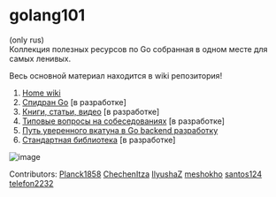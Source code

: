 # golang101
(only rus)  
Коллекция полезных ресурсов по Go собранная в одном месте для самых ленивых.

Весь основной материал находится в wiki репозитория!   
1) [Home wiki](https://github.com/Planck1858/golang101/wiki)
2) [Спидран Go](https://github.com/Planck1858/golang101/wiki/%D0%A1%D0%BF%D0%B8%D0%B4%D1%80%D0%B0%D0%BD-%D0%BF%D0%BE-Go) [в разработке]
3) [Книги, статьи, видео](https://github.com/Planck1858/golang101/wiki/Books,-articles,-videos) [в разработке]
4) [Типовые вопросы на собеседованиях](https://github.com/Planck1858/golang101/wiki/Interview-questions) [в разработке]
5) [Путь уверенного вкатуна в Go backend разработку](https://github.com/Planck1858/golang101/wiki/%D0%9F%D1%83%D1%82%D1%8C-%D1%83%D0%B2%D0%B5%D1%80%D0%B5%D0%BD%D0%BD%D0%BE%D0%B3%D0%BE-%D0%B2%D0%BA%D0%B0%D1%82%D1%83%D0%BD%D0%B0-%D0%B2-Go-backend-%D1%80%D0%B0%D0%B7%D1%80%D0%B0%D0%B1%D0%BE%D1%82%D0%BA%D1%83)
6) [Стандартная библиотека](https://github.com/Planck1858/golang101/wiki/%D0%A1%D1%82%D0%B0%D0%BD%D0%B4%D0%B0%D1%80%D1%82%D0%BD%D0%B0%D1%8F-%D0%B1%D0%B8%D0%B1%D0%BB%D0%B8%D0%BE%D1%82%D0%B5%D0%BA%D0%B0) [в разработке]

![image](https://user-images.githubusercontent.com/24526217/159717479-1c33efd7-d220-490f-8d09-b852fb56616b.png)

Contributors:
[Planck1858](https://github.com/Planck1858)
[ChechenItza](https://github.com/ChechenItza)
[IlyushaZ](https://github.com/IlyushaZ)
[meshokho](https://github.com/meshokho)
[santos124](https://github.com/santos124)
[telefon2232](https://github.com/telefon2232)
